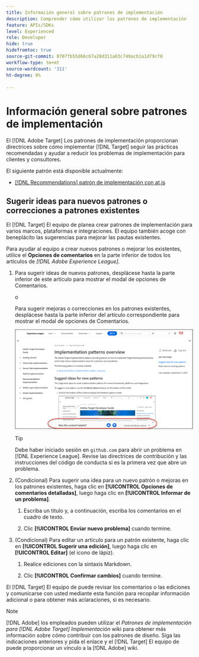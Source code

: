 ```yaml
---
title: Información general sobre patrones de implementación
description: Comprender cómo utilizar los patrones de implementación
feature: APIs/SDKs
level: Experienced
role: Developer
hide: true
hidefromtoc: true
source-git-commit: 8707fb55d66cb7a28d311a03c749acb1a1d79cf8
workflow-type: tm+mt
source-wordcount: '311'
ht-degree: 0%

---
```


# Información general sobre patrones de implementación

El [!DNL Adobe Target] Los patrones de implementación proporcionan directrices sobre cómo implementar [!DNL Target] seguir las prácticas recomendadas y ayudar a reducir los problemas de implementación para clientes y consultores.

El siguiente patrón está disponible actualmente:

* [[!DNL Recommendations] patrón de implementación con at.js](/help/dev/patterns/recs-atjs/recs-implementation-pattern-atjs.md)

## Sugerir ideas para nuevos patrones o correcciones a patrones existentes

El [!DNL Target] El equipo de planea crear patrones de implementación para varios marcos, plataformas e integraciones. El equipo también acoge con beneplácito las sugerencias para mejorar las pautas existentes.

Para ayudar al equipo a crear nuevos patrones o mejorar los existentes, utilice el **Opciones de comentarios** en la parte inferior de todos los artículos de *[!DNL Adobe Experience League]*.

1. Para sugerir ideas de nuevos patrones, desplácese hasta la parte inferior de este artículo para mostrar el modal de opciones de Comentarios.

   o

   Para sugerir mejoras o correcciones en los patrones existentes, desplácese hasta la parte inferior del artículo correspondiente para mostrar el modal de opciones de Comentarios.

   ![Modelo de opciones de comentarios en Experience League](/help/dev/patterns/assets/feedback-options.png)

   >[!TIP]
   >
   >Debe haber iniciado sesión en `github.com` para abrir un problema en [!DNL Experience League]. Revise las directrices de contribución y las instrucciones del código de conducta si es la primera vez que abre un problema.

1. (Condicional) Para sugerir una idea para un nuevo patrón o mejoras en los patrones existentes, haga clic en **[!UICONTROL Opciones de comentarios detalladas]**, luego haga clic en **[!UICONTROL Informar de un problema]**.

   1. Escriba un título y, a continuación, escriba los comentarios en el cuadro de texto.

   1. Clic **[!UICONTROL Enviar nuevo problema]** cuando termine.

1. (Condicional) Para editar un artículo para un patrón existente, haga clic en **[!UICONTROL Sugerir una edición]**, luego haga clic en **[!UICONTROL Editar]** (el icono de lápiz).

   1. Realice ediciones con la sintaxis Markdown.

   1. Clic **[!UICONTROL Confirmar cambios]** cuando termine.

El [!DNL Target] El equipo de puede revisar los comentarios o las ediciones y comunicarse con usted mediante esta función para recopilar información adicional o para obtener más aclaraciones, si es necesario.

>[!NOTE]
>
>[!DNL Adobe] los empleados pueden utilizar el *Patrones de implementación para [!DNL Adobe Target] Implementación* wiki para obtener más información sobre cómo contribuir con los patrones de diseño. Siga las indicaciones anteriores y pida el enlace y el [!DNL Target] El equipo de puede proporcionar un vínculo a la [!DNL Adobe] wiki.














